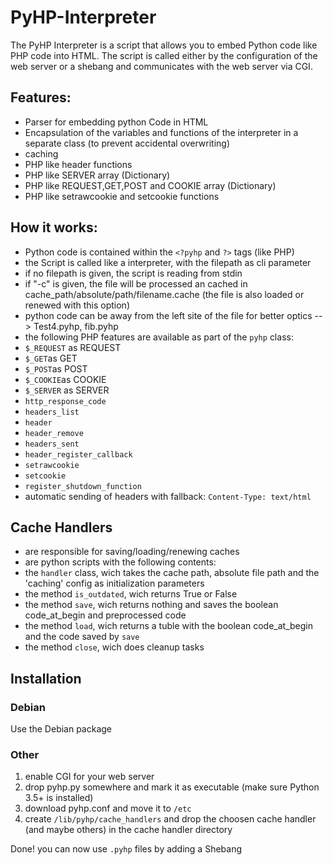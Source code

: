 # PyHP-Interpreter

The PyHP Interpreter is a script that allows you to embed Python code like PHP code into HTML.
The script is called either by the configuration of the web server or a shebang and communicates with the web server via CGI.

## Features:
  - Parser for embedding python Code in HTML
  - Encapsulation of the variables and functions of the interpreter in a separate class (to prevent accidental overwriting)
  - caching
  - PHP like header functions
  - PHP like SERVER array (Dictionary)
  - PHP like REQUEST,GET,POST and COOKIE array (Dictionary)
  - PHP like setrawcookie and setcookie functions
  
## How it works:
 - Python code is contained within the `<?pyhp` and `?>` tags (like PHP)
 - the Script is called like a interpreter, with the filepath as cli parameter
 - if no filepath is given, the script is reading from stdin
 - if "-c" is given, the file will be processed an cached in cache_path/absolute/path/filename.cache
   (the file is also loaded or renewed with this option)
 - python code can be away from the left site of the file for better optics --> Test4.pyhp, fib.pyhp
 - the following PHP features are available as part of the `pyhp` class:
  - `$_REQUEST` as REQUEST
  - `$_GET`as GET
  - `$_POST`as POST
  - `$_COOKIE`as COOKIE
  - `$_SERVER` as SERVER
  - `http_response_code`
  - `headers_list`
  - `header`
  - `header_remove`
  - `headers_sent`
  - `header_register_callback`
  - `setrawcookie`
  - `setcookie`
  - `register_shutdown_function`
 - automatic sending of headers with fallback: `Content-Type: text/html`
  
  ## Cache Handlers
   - are responsible for saving/loading/renewing caches
   - are python scripts with the following contents:
   - the `handler` class, wich takes the cache path, absolute file path and the 'caching' config as initialization parameters
   - the method `is_outdated`, wich returns True or False
   - the method `save`, wich returns nothing and saves the boolean code_at_begin and preprocessed code
   - the method `load`, wich returns a tuble with the boolean code_at_begin and the code saved by `save`
   - the method `close`, wich does cleanup tasks
  
  ## Installation
  ### Debian
  Use the Debian package
  ### Other
  1. enable CGI for your web server
  2. drop pyhp.py somewhere and mark it as executable (make sure Python 3.5+ is installed)
  3. download pyhp.conf and move it to `/etc`
  4. create `/lib/pyhp/cache_handlers` and drop the choosen cache handler (and maybe others) in the cache handler directory
  
  Done! you can now use `.pyhp` files by adding a Shebang
